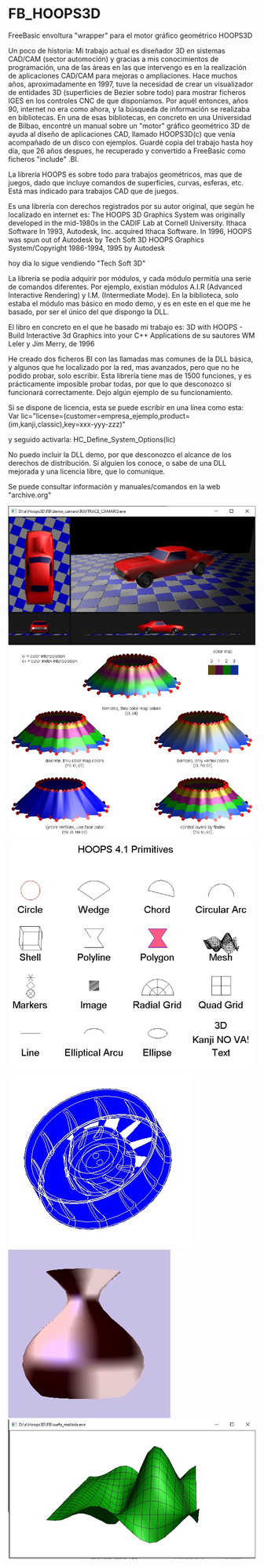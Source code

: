 # FB_HOOPS3D
FreeBasic envoltura "wrapper" para el motor gráfico geométrico HOOPS3D

Un poco de historia:
Mi trabajo actual es diseñador 3D en sistemas CAD/CAM (sector automoción) y gracias a mis conocimientos de programación, una de las áreas en las que intervengo es en la realización de aplicaciones CAD/CAM para mejoras o ampliaciones.
Hace muchos años, aproximadamente en 1997, tuve la necesidad de crear un visualizador de entidades 3D (superficies de Bezier sobre todo) para mostrar ficheros IGES en los controles CNC de que disponíamos. Por aquél entonces, años 90, internet no era como ahora, y la búsqueda de información se realizaba en bibliotecas. En una de esas bibliotecas, en concreto en una Universidad de Bilbao, encontré un manual sobre un "motor" gráfico geométrico 3D de ayuda al diseño de aplicaciones CAD, llamado HOOPS3D(c) que venía acompañado de un disco con ejemplos. Guardé copia del trabajo hasta hoy día, que 26 años despues, he recuperado y convertido a FreeBasic como ficheros "include" .BI.

La librería HOOPS es sobre todo para trabajos geométricos, mas que de juegos, dado que incluye comandos de superficies, curvas, esferas, etc. Está mas indicado para trabajos CAD que de juegos. 

Es una librería con derechos registrados por su autor original, que según he localizado en internet es:
The HOOPS 3D Graphics System was originally developed in the mid-1980s in the CADIF Lab at Cornell University. Ithaca Software
In 1993, Autodesk, Inc. acquired Ithaca Software.
In 1996, HOOPS was spun out of Autodesk by Tech Soft 3D
HOOPS Graphics System/Copyright 1986-1994, 1995 by Autodesk

hoy dia lo sigue vendiendo "Tech Soft 3D"

La libreria se podía adquirir por módulos, y cada módulo permitía una serie de comandos diferentes.
Por ejemplo, existían módulos A.I.R (Advanced Interactive Rendering) y I.M. (Intermediate Mode).
En la biblioteca, solo estaba el módulo mas básico en modo demo, y es en este en el que me he basado, por ser el único del que dispongo la DLL.

El libro en concreto en el que he basado mi trabajo es:
3D with HOOPS - Build Interactive 3d Graphics into your C++ Applications de su sautores WM Leler y Jim Merry, de 1996

He creado dos ficheros BI con las llamadas mas comunes de la DLL básica, y algunos que he localizado por la red, mas avanzados, pero que no he podido probar, solo escribir. Esta librería tiene mas de 1500 funciones, y es prácticamente imposible probar todas, por que lo que desconozco si funcionará correctamente.
Dejo algún ejemplo de su funcionamiento.

Si se dispone de licencia, esta se puede escribir en una línea como esta:
Var lic="license=(customer=empresa_ejemplo,product=(im,kanji,classic),key=xxx-yyy-zzz)"

y seguido activarla:
HC_Define_System_Options(lic)

No puedo incluir la DLL demo, por que desconozco el alcance de los derechos de distribución. Si alguien los conoce, o sabe de una DLL mejorada y una licencia libre, que lo comunique.

Se puede consultar información y manuales/comandos en la web "archive.org"

![Imagen camaro.jpg](https://github.com/jepalza/FB_HOOPS3D/blob/main/imagenes/camaro.jpg) 
![Imagen colores.jpg](https://github.com/jepalza/FB_HOOPS3D/blob/main/imagenes/colores.jpg) 
![Imagen entidades.jpg](https://github.com/jepalza/FB_HOOPS3D/blob/main/imagenes/entidades.jpg) 
![Imagen simple_modelo.jpg](https://github.com/jepalza/FB_HOOPS3D/blob/main/imagenes/simple_modelo.jpg) 
![Imagen simple_raytracer.jpg](https://github.com/jepalza/FB_HOOPS3D/blob/main/imagenes/simple_raytracer.jpg) 
![Imagen superficie.jpg](https://github.com/jepalza/FB_HOOPS3D/blob/main/imagenes/superficie.jpg) 
